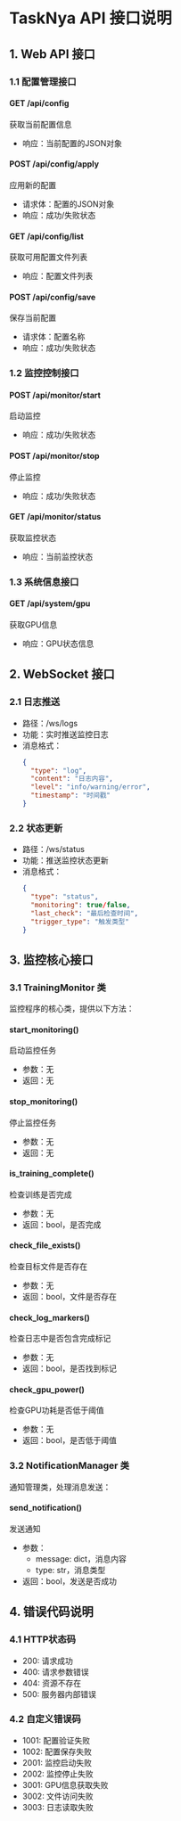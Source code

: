 # TaskNya API 接口说明

## 1. Web API 接口

### 1.1 配置管理接口

#### GET /api/config
获取当前配置信息
- 响应：当前配置的JSON对象

#### POST /api/config/apply
应用新的配置
- 请求体：配置的JSON对象
- 响应：成功/失败状态

#### GET /api/config/list
获取可用配置文件列表
- 响应：配置文件列表

#### POST /api/config/save
保存当前配置
- 请求体：配置名称
- 响应：成功/失败状态

### 1.2 监控控制接口

#### POST /api/monitor/start
启动监控
- 响应：成功/失败状态

#### POST /api/monitor/stop
停止监控
- 响应：成功/失败状态

#### GET /api/monitor/status
获取监控状态
- 响应：当前监控状态

### 1.3 系统信息接口

#### GET /api/system/gpu
获取GPU信息
- 响应：GPU状态信息

## 2. WebSocket 接口

### 2.1 日志推送
- 路径：/ws/logs
- 功能：实时推送监控日志
- 消息格式：
  ```json
  {
    "type": "log",
    "content": "日志内容",
    "level": "info/warning/error",
    "timestamp": "时间戳"
  }
  ```

### 2.2 状态更新
- 路径：/ws/status
- 功能：推送监控状态更新
- 消息格式：
  ```json
  {
    "type": "status",
    "monitoring": true/false,
    "last_check": "最后检查时间",
    "trigger_type": "触发类型"
  }
  ```

## 3. 监控核心接口

### 3.1 TrainingMonitor 类
监控程序的核心类，提供以下方法：

#### start_monitoring()
启动监控任务
- 参数：无
- 返回：无

#### stop_monitoring()
停止监控任务
- 参数：无
- 返回：无

#### is_training_complete()
检查训练是否完成
- 参数：无
- 返回：bool，是否完成

#### check_file_exists()
检查目标文件是否存在
- 参数：无
- 返回：bool，文件是否存在

#### check_log_markers()
检查日志中是否包含完成标记
- 参数：无
- 返回：bool，是否找到标记

#### check_gpu_power()
检查GPU功耗是否低于阈值
- 参数：无
- 返回：bool，是否低于阈值

### 3.2 NotificationManager 类
通知管理类，处理消息发送：

#### send_notification()
发送通知
- 参数：
  - message: dict，消息内容
  - type: str，消息类型
- 返回：bool，发送是否成功

## 4. 错误代码说明

### 4.1 HTTP状态码
- 200: 请求成功
- 400: 请求参数错误
- 404: 资源不存在
- 500: 服务器内部错误

### 4.2 自定义错误码
- 1001: 配置验证失败
- 1002: 配置保存失败
- 2001: 监控启动失败
- 2002: 监控停止失败
- 3001: GPU信息获取失败
- 3002: 文件访问失败
- 3003: 日志读取失败 